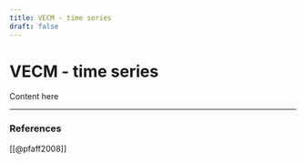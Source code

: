 ```yaml
---
title: VECM - time series
draft: false
---
```

# VECM - time series

Content here


---
### References

[[@pfaff2008]]
